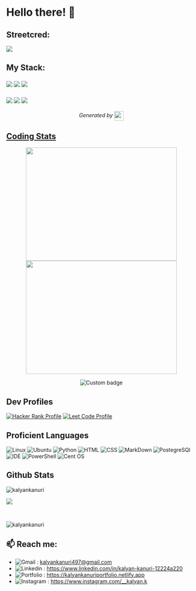 # Hello there! 👋

## Streetcred:

<a href="https://www.tublian.com/profile/KalyanKanuri?ss=true"><img src="https://t74hnvwwsd.execute-api.us-east-1.amazonaws.com/dev/ft/profile/streetcred/badge/KalyanKanuri?type=with_score"></a>

## My Stack:

### <img src="https://t74hnvwwsd.execute-api.us-east-1.amazonaws.com/dev/ft/profile/streetcred/github/tag/Data%20Science"/> <img src="https://t74hnvwwsd.execute-api.us-east-1.amazonaws.com/dev/ft/profile/streetcred/github/tag/Data%20Engineering"/> <img src="https://t74hnvwwsd.execute-api.us-east-1.amazonaws.com/dev/ft/profile/streetcred/github/tag/Python"/>

### <img src="https://t74hnvwwsd.execute-api.us-east-1.amazonaws.com/dev/ft/profile/streetcred/github/tag/MLOps"/> <img src="https://t74hnvwwsd.execute-api.us-east-1.amazonaws.com/dev/ft/profile/streetcred/github/tag/Frontend"/> <img src="https://t74hnvwwsd.execute-api.us-east-1.amazonaws.com/dev/ft/profile/streetcred/github/tag/Backend"/>




<p align="center">
<i>Generated by <a href="https://www.tublian.com/"><img src="https://tublian-newsletter-assets.s3.amazonaws.com/just-logo.png" width="25" style="vertical-align: middle"/></i>
</p>


## Coding Stats

<p align="center">
  <a href="https://wakatime.com">
    <img align="center" width="400" height="300" src="https://wakatime.com/share/@kalyan/b6039c07-ebd9-41a5-bb82-8dbeed8a0b4c.png" />
  </a>

  <a href="https://wakatime.com">
    <img align="center" width="400" height="300" src="https://wakatime.com/share/@kalyan/cb953ddf-0bec-413e-bdb7-b2be3b29c9f9.png" />
  </a>
</p>

<p align="center">
  <img href="https://codetime.dev" alt="Custom badge" src="https://img.shields.io/endpoint?style=social&url=https%3A%2F%2Fapi.codetime.dev%2Fshield%3Fid%3D21162%26project%3D%26in%3D0">
</p>

## Dev Profiles

[![Hacker Rank Profile](https://img.shields.io/badge/-Hackerrank-2EC866?style=for-the-badge&logo=HackerRank&logoColor=white)](https://www.hackerrank.com/kalyankanuri497)
[![Leet Code Profile](https://img.shields.io/badge/-LeetCode-FFA116?style=for-the-badge&logo=LeetCode&logoColor=black)](https://leetcode.com/KalyanKanuri/)


## Proficient Languages 

![Linux](https://img.shields.io/badge/Linux-FCC624?style=for-the-badge&logo=linux&logoColor=black)
![Ubuntu](https://img.shields.io/badge/Ubuntu-E95420?style=for-the-badge&logo=ubuntu&logoColor=white)
![Python](https://img.shields.io/badge/Python-3776AB?style=for-the-badge&logo=python&logoColor=white)
![HTML](https://img.shields.io/badge/HTML-239120?style=for-the-badge&logo=html5&logoColor=white)
![CSS](https://img.shields.io/badge/CSS-239120?&style=for-the-badge&logo=css3&logoColor=white)
![MarkDown](https://img.shields.io/badge/Markdown-000000?style=for-the-badge&logo=markdown&logoColor=white)
![PostegreSQl](https://img.shields.io/badge/PostgreSQL-316192?style=for-the-badge&logo=postgresql&logoColor=white)
![IDE](https://img.shields.io/badge/Visual_Studio-5C2D91?style=for-the-badge&logo=visual%20studio&logoColor=white)
![PowerShell](https://img.shields.io/badge/powershell-5391FE?style=for-the-badge&logo=powershell&logoColor=white)
![Cent OS](https://img.shields.io/badge/Cent%20OS-262577?style=for-the-badge&logo=CentOS&logoColor=white)


## Github Stats

<p>
  <img align="left" src="https://github-readme-stats.vercel.app/api/top-langs/?username=kalyankanuri&theme=blue-green" alt="kalyankanuri" />
</p></br>

<p>
  <img align="center" src="https://github-readme-stats.vercel.app/api?username=kalyankanuri&theme=blue-green"/>
</p></br>

<p>
  <img align="center" src="https://github-readme-streak-stats.herokuapp.com/?user=kalyankanuri&theme=tokyonight" alt="kalyankanuri" />
</p>

## 📫 Reach me:
  - ![Gmail](https://img.shields.io/badge/Gmail-D14836?style=for-the-badge&logo=gmail&logoColor=white)   : kalyankanuri497@gmail.com
  - ![Linkedin](https://img.shields.io/badge/LinkedIn-0077B5?style=for-the-badge&logo=linkedin&logoColor=white)   : <https://www.linkedin.com/in/kalyan-kanuri-12224a220>
  - ![Portfolio](https://img.shields.io/badge/website-000000?style=for-the-badge&logo=About.me&logoColor=white)  : <https://kalyankanuriportfolio.netlify.app>
  - ![Instagram](https://img.shields.io/badge/Instagram-E4405F?style=for-the-badge&logo=instagram&logoColor=white) : <https://www.instagram.com/__kalyan.k>
